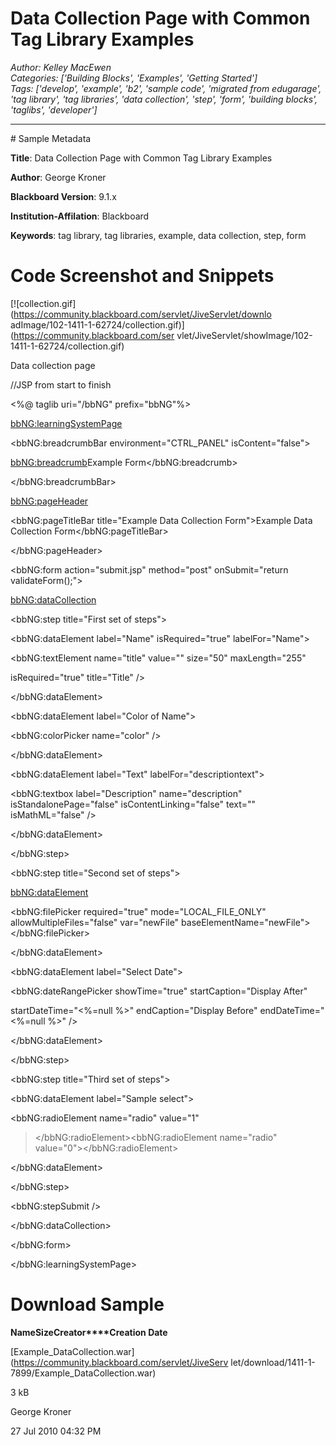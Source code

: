 # Data Collection Page with Common Tag Library Examples
*Author: Kelley MacEwen*  
*Categories: ['Building Blocks', 'Examples', 'Getting Started']*  
*Tags: ['develop', 'example', 'b2', 'sample code', 'migrated from edugarage', 'tag library', 'tag libraries', 'data collection', 'step', 'form', 'building blocks', 'taglibs', 'developer']*  
<hr />
# Sample Metadata

**Title**: Data Collection Page with Common Tag Library Examples

**Author**: George Kroner

**Blackboard Version**: 9.1.x

**Institution-Affilation**: Blackboard

**Keywords**: tag library, tag libraries, example, data collection, step, form

# Code Screenshot and Snippets

[![collection.gif](https://community.blackboard.com/servlet/JiveServlet/downlo
adImage/102-1411-1-62724/collection.gif)](https://community.blackboard.com/ser
vlet/JiveServlet/showImage/102-1411-1-62724/collection.gif)

Data collection page

//JSP from start to finish

<!DOCTYPE HTML PUBLIC "-//W3C//DTD HTML 4.01//EN" "[http://www.w3.org/TR/html4
/strict.dtd](https://community.blackboard.com/external-
link.jspa?url=http%3A//www.w3.org/TR/html4/strict.dtd)">

<%@ taglib uri="/bbNG" prefix="bbNG"%>

<bbNG:learningSystemPage>

<bbNG:breadcrumbBar environment="CTRL_PANEL" isContent="false">

<bbNG:breadcrumb>Example Form</bbNG:breadcrumb>

</bbNG:breadcrumbBar>

<bbNG:pageHeader>

<bbNG:pageTitleBar title="Example Data Collection Form">Example Data
Collection Form</bbNG:pageTitleBar>

</bbNG:pageHeader>

<bbNG:form action="submit.jsp" method="post" onSubmit="return
validateForm();">

<bbNG:dataCollection>

<bbNG:step title="First set of steps">

<bbNG:dataElement label="Name" isRequired="true" labelFor="Name">

<bbNG:textElement name="title" value="" size="50" maxLength="255"

isRequired="true" title="Title" />

</bbNG:dataElement>

<bbNG:dataElement label="Color of Name">

<bbNG:colorPicker name="color" />

</bbNG:dataElement>

<bbNG:dataElement label="Text" labelFor="descriptiontext">

<bbNG:textbox label="Description" name="description" isStandalonePage="false"
isContentLinking="false" text="" isMathML="false" />

</bbNG:dataElement>

</bbNG:step>

<bbNG:step title="Second set of steps">

<bbNG:dataElement>

<bbNG:filePicker required="true" mode="LOCAL_FILE_ONLY"
allowMultipleFiles="false" var="newFile"
baseElementName="newFile"></bbNG:filePicker>

</bbNG:dataElement>

<bbNG:dataElement label="Select Date">

<bbNG:dateRangePicker showTime="true" startCaption="Display After"

startDateTime="<%=null %>" endCaption="Display Before" endDateTime="<%=null
%>" />

</bbNG:dataElement>

</bbNG:step>

<bbNG:step title="Third set of steps">

<bbNG:dataElement label="Sample select">

<bbNG:radioElement name="radio" value="1"
></bbNG:radioElement><bbNG:radioElement name="radio"
value="0"></bbNG:radioElement>

</bbNG:dataElement>

</bbNG:step>

<bbNG:stepSubmit />

</bbNG:dataCollection>

</bbNG:form>

</bbNG:learningSystemPage>

# Download Sample

**Name****Size****Creator****Creation Date**

[Example_DataCollection.war](https://community.blackboard.com/servlet/JiveServ
let/download/1411-1-7899/Example_DataCollection.war)

3 kB

George Kroner

27 Jul 2010 04:32 PM

